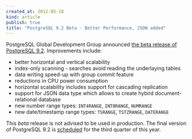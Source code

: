 ```yaml
---
created_at: 2012-05-18 
kind: article
publish: true
title: "PostgreSQL 9.2 Beta - Better Performance, JSON added"
---
```


PostgreSQL Global Development Group announced [the beta release of PostgreSQL 9.2](http://www.postgresql.org/about/news/1395/). Improvements include:

 * better horizontal and vertical scalability
 * index-only scanning - searches avoid reading the underlaying tables
 * data writing speed-up with group commit feature
 * reductions in CPU power consumption
 * horizontal scalability includes support for cascading replication
 * support for JSON data type which allows to create hybird document-relational database
 * new number range types: `INT4RANGE`, `INT8RANGE`, `NUMRANGE`
 * new date/timestamp range types: `TSRANGE`, `TSTZRANGE`, `DATERANGE`

This *beta* release is not advised to be used in production. The final version of PostgreSQL 9.2 is [scheduled](http://www.postgresql.org/developer/roadmap/) for the third quarter of this year.
